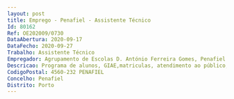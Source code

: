 ```yaml
--- 
layout: post
title: Emprego - Penafiel - Assistente Técnico
Id: 80162
Ref: OE202009/0730
DataAbertura: 2020-09-17
DataFecho: 2020-09-27
Trabalho: Assistente Técnico
Empregador: Agrupamento de Escolas D. António Ferreira Gomes, Penafiel (Escola Básica D. António Ferreira Gomes, Milhundos, Penafiel - Sede)
Descricao: Programa de alunos, GIAE,matriculas, atendimento ao público, SIGO, plataformas mega e Sime.
CodigoPostal: 4560-232 PENAFIEL
Concelho: Penafiel
Distrito: Porto
--- 
```


